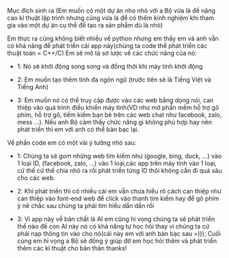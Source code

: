 Mục đích sinh ra (Em muốn có một dự án nho nhỏ với a Bộ vừa là để năng cao kĩ thuật lập trình nhưng cũng vừa là để có thêm kinh nghiệm khi tham gia vào một dự án cụ thể để tạo ra sản phẩm dù là nhỏ)

Em thực ra cũng không biết nhiều về python nhưng em thấy em và anh vẫn có khả năng để phát triển cái app này(chúng ta code thể phát triển các thuật toán = C++/C)
Em sẽ mô tả sơ lược về các chức năng của nó:

* 1: Nó sẽ khởi động song song và đồng thời khi máy tính khởi động

* 2: Em muốn tạo thêm tính đa ngôn ngữ (trước tiên sẽ là Tiếng Việt và Tiếng Anh)

* 3: Em muốn nó có thể truy cập được vào các web bằng dọng nói, can thiệp vào quá trình điều khiển máy tính(VD như mở phần mềm hỗ trợ gõ phím, hỗ trợ gõ, tiềm kiếm bạn bè trên các web chat như facebook, zalo, mess ...). Nếu anh Bộ cảm thấy chức năng gì không phù hợp hay nên phát triển thì em với anh có thể bàn bạc lại.

Về phần code em có một vài ý tưởng nhỏ sau:

* 1: Chúng ta sẽ gom những web tìm kiếm như (google, bing, duck, ...) vào 1 loại ID, (facebook, zalo, ...) vào 1 loại,các app trên máy tính vào 1 loại, cứ thế cứ thế chia nhỏ ra rồi phát triển từng ID thôi không cần đi quá sâu cho các web.

* 2: Khi phát triền thì có nhiều cái em vẫn chưa hiểu rõ cách can thiệp như can thiệp vào font-end web để click vào thanh tìm kiếm hay để gõ phím ý nê chắc sau chúng ta phải tìm hiểu dần dần rồi

* 3: Vì app này về bản chất là AI em cũng hi vọng chúng ta sẽ phát triển thế nào để con AI này nó có khả năng tự học hỏi thay vì chúng ta cứ phải nạp thông tin vào cho nó(cái này em với anh bàn bạc sau =)));
Cuối cùng em hi vọng a Bộ sẽ đồng ý giúp đỡ em học hỏi thêm và phát triển thêm các kĩ thuật cho bản thân thanks!
